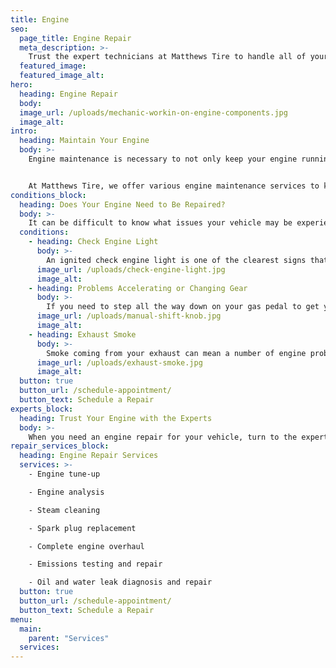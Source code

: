 ```yaml
---
title: Engine
seo:
  page_title: Engine Repair
  meta_description: >-
    Trust the expert technicians at Matthews Tire to handle all of your engine repair and maintenance needs to keep your car running smoothly.
  featured_image:
  featured_image_alt:
hero:
  heading: Engine Repair
  body:
  image_url: /uploads/mechanic-workin-on-engine-components.jpg
  image_alt:
intro:
  heading: Maintain Your Engine
  body: >-
    Engine maintenance is necessary to not only keep your engine running efficiently and safely, but also to improve the overall performance and longevity of your vehicle. Keeping up with a proper engine maintenance routine may seem like a daunting task, but you’ll save yourself a lot of headaches and money by avoiding engine failure. 


    At Matthews Tire, we offer various engine maintenance services to keep your vehicle in the best condition possible, including oil changes, full engine inspections and more.
conditions_block:
  heading: Does Your Engine Need to Be Repaired?
  body: >-
    It can be difficult to know what issues your vehicle may be experiencing. You can always count on Matthews Tire to provide comprehensive inspections and diagnoses when your car is acting up. For peace of mind, keep an eye out for these common signs of engine problems:
  conditions:
    - heading: Check Engine Light
      body: >-
        An ignited check engine light is one of the clearest signs that something is amiss with your engine. It could indicate a number of issues, small and large, and you should always get an inspection to learn what could be causing this. Just keep in mind that not all engine problems will trigger this light, so you’ll still have to be vigilant for other symptoms of engine failure.
      image_url: /uploads/check-engine-light.jpg
      image_alt:
    - heading: Problems Accelerating or Changing Gear
      body: >-
        If you need to step all the way down on your gas pedal to get your car to accelerate, or if your car seems to get stuck in a certain gear, there are likely issues with your engine. These problems can be caused by clogged fuel injectors or corroded spark plugs, both common issues for Wisconsin drivers after the winter engine build-up of ice and debris.
      image_url: /uploads/manual-shift-knob.jpg
      image_alt:
    - heading: Exhaust Smoke
      body: >-
        Smoke coming from your exhaust can mean a number of engine problems. Blue smoke is a common sign of burnt oil. Black smoke may signal an excess of burning fuel. White or gray smoke could indicate a coolant leak. In any of these situations, it’s important to bring your car in for an immediate engine repair.
      image_url: /uploads/exhaust-smoke.jpg
      image_alt:
  button: true
  button_url: /schedule-appointment/
  button_text: Schedule a Repair
experts_block:
  heading: Trust Your Engine with the Experts
  body: >-
    When you need an engine repair for your vehicle, turn to the experts at Matthews Tire. Our ASE master certified technicians have the expertise and dealer-quality tools necessary to run full engine inspections and repairs to get your vehicle back into shape and prolong the life of your engine.
repair_services_block:
  heading: Engine Repair Services
  services: >-
    - Engine tune-up

    - Engine analysis

    - Steam cleaning

    - Spark plug replacement

    - Complete engine overhaul

    - Emissions testing and repair

    - Oil and water leak diagnosis and repair
  button: true
  button_url: /schedule-appointment/
  button_text: Schedule a Repair
menu:
  main:
    parent: "Services"
  services:
---
```


